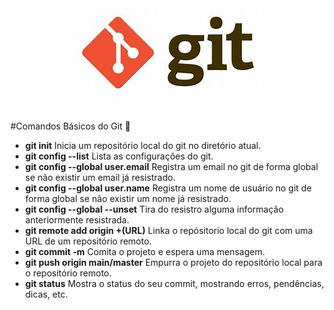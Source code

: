 <div align="center">
<img src="imagens/gitlogo.jpg" alt="Git Logo">
</div>

#Comandos Básicos do Git :school:
  - **git init**
  Inicia um repositório local do git no diretório atual.
  - **git config --list**
  Lista as configurações do git.
  - **git config --global user.email**
  Registra um email no git de forma global se não existir um email já resistrado.
  - **git config --global user.name**
  Registra um nome de usuário no git de forma global se não existir um nome já resistrado.
  - **git config --global --unset**
  Tira do resistro alguma informação anteriormente resistrada.
  - **git remote add origin +(URL)**
  Linka o repósitorio local do git com uma URL de um repositório remoto.
  - **git commit -m**
  Comita o projeto e espera uma mensagem.
  - **git push origin main/master**
  Empurra o projeto do repositório local para o repositório remoto.
  - **git status**
  Mostra o status do seu commit, mostrando erros, pendências, dicas, etc.
  
  

